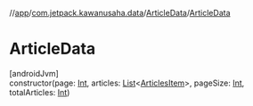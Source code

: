 //[app](../../../index.md)/[com.jetpack.kawanusaha.data](../index.md)/[ArticleData](index.md)/[ArticleData](-article-data.md)

# ArticleData

[androidJvm]\
constructor(page: [Int](https://kotlinlang.org/api/latest/jvm/stdlib/kotlin/-int/index.html), articles: [List](https://kotlinlang.org/api/latest/jvm/stdlib/kotlin.collections/-list/index.html)&lt;[ArticlesItem](../-articles-item/index.md)&gt;, pageSize: [Int](https://kotlinlang.org/api/latest/jvm/stdlib/kotlin/-int/index.html), totalArticles: [Int](https://kotlinlang.org/api/latest/jvm/stdlib/kotlin/-int/index.html))
